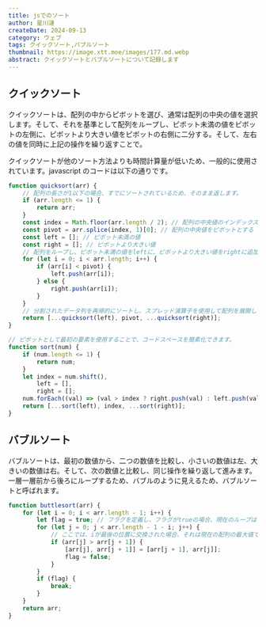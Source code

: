 ```yaml
---
title: jsでのソート
author: 星川漣
createDate: 2024-09-13
category: ウェブ
tags: クイックソート,バブルソート
thumbnail: https://image.xtt.moe/images/177.md.webp
abstract: クイックソートとバブルソートについて記録します
---
```


## クイックソート

クイックソートは、配列の中からピボットを選び、通常は配列の中央の値を選択します。そして、それを基準として配列をループし、ピボット未満の値をピボットの左側に、ピボットより大きい値をピボットの右側に二分する。そして、左右の値を同時に上記の操作を繰り返すことで。

クイックソートが他のソート方法よりも時間計算量が低いため、一般的に使用されています。javascript のコードは以下の通りです。

```js
function quicksort(arr) {
	// 配列の長さが1以下の場合、すでにソートされているため、そのまま返します。
	if (arr.length <= 1) {
		return arr;
	}
	const index = Math.floor(arr.length / 2); // 配列の中央値のインデックス
	const pivot = arr.splice(index, 1)[0]; // 配列の中央値をピボットとする
	const left = []; // ピボット未満の値
	const right = []; // ピボットより大きい値
	// 配列をループし、ピボット未満の値をleftに、ピボットより大きい値をrightに追加します。
	for (let i = 0; i < arr.length; i++) {
		if (arr[i] < pivot) {
			left.push(arr[i]);
		} else {
			right.push(arr[i]);
		}
	}
	// 分割されたデータ列を再帰的にソートし、スプレッド演算子を使用して配列を展開して結合します。
	return [...quicksort(left), pivot, ...quicksort(right)];
}

// ピボットとして最初の要素を使用することで、コードスペースを簡素化できます。
function sort(num) {
	if (num.length <= 1) {
		return num;
	}
	let index = num.shift(),
		left = [],
		right = [];
	num.forEach((val) => (val > index ? right.push(val) : left.push(val)));
	return [...sort(left), index, ...sort(right)];
}
```

## バブルソート

バブルソートは、最初の数値から、二つの数値を比較し、小さいの数値は左、大きいの数値は右。そして、次の数値と比較し、同じ操作を繰り返して進みます。一層一層前から後ろにループするため、バブルのように見えるため、バブルソートと呼ばれます。

```js
function buttlesort(arr) {
	for (let i = 0; i < arr.length - 1; i++) {
		let flag = true; // フラグを定義し、フラグがtrueの場合、現在のループは位置を交換する必要がない、ソートが完了したことを示します。
		for (let j = 0; j < arr.length - 1 - i; j++) {
			// ここでは、iが最後の位置に交換された場合、それは現在の配列の最大値であり、次のループではそれと交換する必要がありません。
			if (arr[j] > arr[j + 1]) {
				[arr[j], arr[j + 1]] = [arr[j + 1], arr[j]];
				flag = false;
			}
		}
		if (flag) {
			break;
		}
	}
	return arr;
}
```
